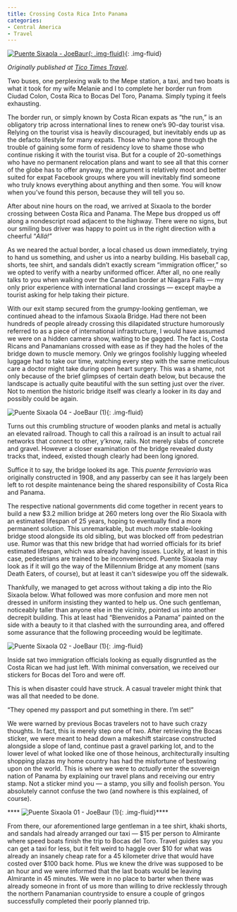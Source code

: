 ```yaml
---
title: Crossing Costa Rica Into Panama
categories:
- Central America
- Travel
---
```


[![Puente Sixaola - JoeBaur](https://withoutapath.com/wp-content/uploads/2015/03/Puente-Sixaola-JoeBaur-1024x768.jpg){: .img-fluid}](https://withoutapath.com/wp-content/uploads/2015/03/Puente-Sixaola-JoeBaur.jpg){: .img-fluid}

_Originally published at [Tico Times Travel](http://travel.ticotimes.net/2015/02/puente-sixaola-a-border-runs-through-it/)._

Two buses, one perplexing walk to the Mepe station, a taxi, and two boats is what it took for my wife Melanie and I to complete her border run from Ciudad Colon, Costa Rica to Bocas Del Toro, Panama. Simply typing it feels exhausting.<!-- more -->

The border run, or simply known by Costa Rican expats as “the run,” is an obligatory trip across international lines to renew one’s 90-day tourist visa. Relying on the tourist visa is heavily discouraged, but inevitably ends up as the defacto lifestyle for many expats. Those who have gone through the trouble of gaining some form of residency love to shame those who continue risking it with the tourist visa. But for a couple of 20-somethings who have no permanent relocation plans and want to see all that this corner of the globe has to offer anyway, the argument is relatively moot and better suited for expat Facebook groups where you will inevitably find someone who truly knows everything about anything and then some. You will know when you’ve found this person, because they will tell you so.

After about nine hours on the road, we arrived at Sixaola to the border crossing between Costa Rica and Panama. The Mepe bus dropped us off along a nondescript road adjacent to the highway. There were no signs, but our smiling bus driver was happy to point us in the right direction with a cheerful “_Allá!”_

As we neared the actual border, a local chased us down immediately, trying to hand us something, and usher us into a nearby building. His baseball cap, shorts, tee shirt, and sandals didn’t exactly scream “immigration officer,” so we opted to verify with a nearby uniformed officer. After all, no one really talks to you when walking over the Canadian border at Niagara Falls — my only prior experience with international land crossings — except maybe a tourist asking for help taking their picture.

With our exit stamp secured from the grumpy-looking gentleman, we continued ahead to the infamous Sixaola Bridge. Had there not been hundreds of people already crossing this dilapidated structure humorously referred to as a piece of international infrastructure, I would have assumed we were on a hidden camera show, waiting to be gagged. The fact is, Costa Ricans and Panamanians crossed with ease as if they had the holes of the bridge down to muscle memory. Only we gringos foolishly lugging wheeled luggage had to take our time, watching every step with the same meticulous care a doctor might take during open heart surgery. This was a shame, not only because of the brief glimpses of certain death below, but because the landscape is actually quite beautiful with the sun setting just over the river. Not to mention the historic bridge itself was clearly a looker in its day and possibly could be again.

![Puente Sixaola 04 - JoeBaur (1)](http://travel.ticotimes.net/wp-content/uploads/2015/01/Puente-Sixaola-04-JoeBaur-1-e1425087984672.jpg){: .img-fluid}

Turns out this crumbling structure of wooden planks and metal is actually an elevated railroad. Though to call this a railroad is an insult to actual rail networks that connect to other, y’know, rails. Not merely slabs of concrete and gravel. However a closer examination of the bridge revealed dusty tracks that, indeed, existed though clearly had been long ignored.

Suffice it to say, the bridge looked its age. This _puente ferroviario_ was originally constructed in 1908, and any passerby can see it has largely been left to rot despite maintenance being the shared responsibility of Costa Rica and Panama.

The respective national governments did come together in recent years to build a new $3.2 million bridge at 260 meters long over the Río Sixaola with an estimated lifespan of 25 years, hoping to eventually find a more permanent solution. This unremarkable, but much more stable-looking bridge stood alongside its old sibling, but was blocked off from pedestrian use. Rumor was that this new bridge that had worried officials for its brief estimated lifespan, which was already having issues. Luckily, at least in this case, pedestrians are trained to be inconvenienced. Puente Sixaola may look as if it will go the way of the Millennium Bridge at any moment (sans Death Eaters, of course), but at least it can’t sideswipe you off the sidewalk.

Thankfully, we managed to get across without taking a dip into the Río Sixaola below. What followed was more confusion and more men not dressed in uniform insisting they wanted to help us. One such gentleman, noticeably taller than anyone else in the vicinity, pointed us into another decrepit building. This at least had “Bienvenidos a Panama” painted on the side with a beauty to it that clashed with the surrounding area, and offered some assurance that the following proceeding would be legitimate.

![Puente Sixaola 02 - JoeBaur (1)](http://travel.ticotimes.net/wp-content/uploads/2015/01/Puente-Sixaola-02-JoeBaur-1-e1425087886387.jpg){: .img-fluid}

Inside sat two immigration officials looking as equally disgruntled as the Costa Rican we had just left. With minimal conversation, we received our stickers for Bocas del Toro and were off.

This is when disaster could have struck. A casual traveler might think that was all that needed to be done.

“They opened my passport and put something in there. I’m set!”

We were warned by previous Bocas travelers not to have such crazy thoughts. In fact, this is merely step one of two. After retrieving the Bocas sticker, we were meant to head down a makeshift staircase constructed alongside a slope of land, continue past a gravel parking lot, and to the lower level of what looked like one of those heinous, architecturally insulting shopping plazas my home country has had the misfortune of bestowing upon on the world. This is where we were to _actually_ enter the sovereign nation of Panama by explaining our travel plans and receiving our entry stamp. Not a sticker mind you — a stamp, you silly and foolish person. You absolutely cannot confuse the two (and nowhere is this explained, of course).

**** ![Puente Sixaola 01 - JoeBaur (1)](http://travel.ticotimes.net/wp-content/uploads/2015/01/Puente-Sixaola-01-JoeBaur-1-e1425090636156.jpg){: .img-fluid}****

From there, our aforementioned large gentleman in a tee shirt, khaki shorts, and sandals had already arranged our taxi — $15 per person to Almirante where speed boats finish the trip to Bocas del Toro. Travel guides say you can get a taxi for less, but it felt weird to haggle over $10 for what was already an insanely cheap rate for a 45 kilometer drive that would have costed over $100 back home. Plus we knew the drive was supposed to be an hour and we were informed that the last boats would be leaving Almirante in 45 minutes. We were in no place to barter when there was already someone in front of us more than willing to drive recklessly through the northern Panamanian countryside to ensure a couple of gringos successfully completed their poorly planned trip.
